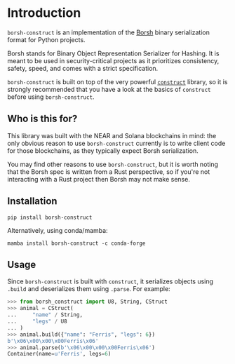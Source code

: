 # Introduction

`borsh-construct` is an implementation of the [Borsh](https://borsh.io/) binary serialization format for Python projects.

Borsh stands for Binary Object Representation Serializer for Hashing. It is meant to be used in security-critical projects as it prioritizes consistency, safety, speed, and comes with a strict specification.

`borsh-construct` is built on top of the very powerful [`construct`](https://construct.readthedocs.io/en/latest/) library, so it is strongly recommended that you have a look at the basics of `construct` before using `borsh-construct`.

## Who is this for?

This library was built with the NEAR and Solana blockchains in mind: the only obvious reason to use `borsh-construct` currently is to write client code for those blockchains, as they typically expect Borsh serialization.

You may find other reasons to use `borsh-construct`, but it is worth noting that the Borsh spec is written from a Rust perspective, so if you're not interacting with a Rust project then Borsh may not make sense.

## Installation

`pip install borsh-construct`

Alternatively, using conda/mamba:

`mamba install borsh-construct -c conda-forge`

## Usage

Since `borsh-construct` is built with `construct`, it serializes objects using `.build` and deserializes them using `.parse`. For example:

```python
>>> from borsh_construct import U8, String, CStruct
>>> animal = CStruct(
...     "name" / String,
...     "legs" / U8
... )
>>> animal.build({"name": "Ferris", "legs": 6})
b'\x06\x00\x00\x00Ferris\x06'
>>> animal.parse(b'\x06\x00\x00\x00Ferris\x06')
Container(name=u'Ferris', legs=6)

```
